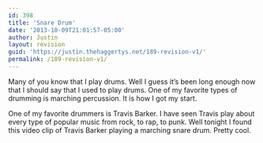 ```yaml
---
id: 398
title: 'Snare Drum'
date: '2013-10-09T21:01:57-05:00'
author: Justin
layout: revision
guid: 'https://justin.thehaggertys.net/189-revision-v1/'
permalink: /189-revision-v1/
---
```


Many of you know that I play drums. Well I guess it’s been long enough now that I should say that I used to play drums. One of my favorite types of drumming is marching percussion. It is how I got my start.

One of my favorite drummers is Travis Barker. I have seen Travis play about every type of popular music from rock, to rap, to punk. Well tonight I found this video clip of Travis Barker playing a marching snare drum. Pretty cool.

<center><object height="355" width="425"><param name="movie" value="https://www.youtube.com/v/7NtM1MM76s0"></param><param name="wmode" value="transparent"></param><embed height="355" src="https://www.youtube.com/v/7NtM1MM76s0" type="application/x-shockwave-flash" width="425" wmode="transparent"></embed></object></center>